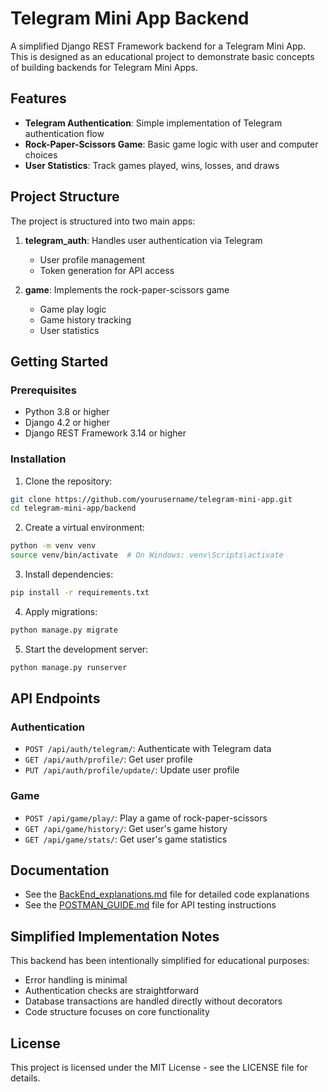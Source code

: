 # Telegram Mini App Backend

A simplified Django REST Framework backend for a Telegram Mini App. This is designed as an educational project to demonstrate basic concepts of building backends for Telegram Mini Apps.

## Features

- **Telegram Authentication**: Simple implementation of Telegram authentication flow
- **Rock-Paper-Scissors Game**: Basic game logic with user and computer choices
- **User Statistics**: Track games played, wins, losses, and draws

## Project Structure

The project is structured into two main apps:

1. **telegram_auth**: Handles user authentication via Telegram
   - User profile management
   - Token generation for API access

2. **game**: Implements the rock-paper-scissors game
   - Game play logic
   - Game history tracking
   - User statistics

## Getting Started

### Prerequisites

- Python 3.8 or higher
- Django 4.2 or higher
- Django REST Framework 3.14 or higher

### Installation

1. Clone the repository:

```bash
git clone https://github.com/yourusername/telegram-mini-app.git
cd telegram-mini-app/backend
```

2. Create a virtual environment:

```bash
python -m venv venv
source venv/bin/activate  # On Windows: venv\Scripts\activate
```

3. Install dependencies:

```bash
pip install -r requirements.txt
```

4. Apply migrations:

```bash
python manage.py migrate
```

5. Start the development server:

```bash
python manage.py runserver
```

## API Endpoints

### Authentication

- `POST /api/auth/telegram/`: Authenticate with Telegram data
- `GET /api/auth/profile/`: Get user profile
- `PUT /api/auth/profile/update/`: Update user profile

### Game

- `POST /api/game/play/`: Play a game of rock-paper-scissors
- `GET /api/game/history/`: Get user's game history
- `GET /api/game/stats/`: Get user's game statistics

## Documentation

- See the [BackEnd_explanations.md](BackEnd_explanations.md) file for detailed code explanations
- See the [POSTMAN_GUIDE.md](POSTMAN_GUIDE.md) file for API testing instructions

## Simplified Implementation Notes

This backend has been intentionally simplified for educational purposes:

- Error handling is minimal
- Authentication checks are straightforward
- Database transactions are handled directly without decorators
- Code structure focuses on core functionality

## License

This project is licensed under the MIT License - see the LICENSE file for details. 
